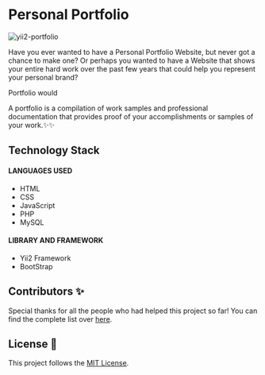 # Personal Portfolio 

![yii2-portfolio](https://socialify.git.ci/KamalDGRT/yii2-portfolio/image?description=1&descriptionEditable=Building%20an%20awesome%20Portfolio%20Website%20for%20all%20your%20needs%20!&font=KoHo&forks=1&issues=1&language=1&owner=1&pattern=Brick%20Wall&pulls=1&stargazers=1&theme=Dark)

Have you ever wanted to have a Personal Portfolio Website, but never got a chance to make
one? Or perhaps you wanted to have a Website that shows your entire hard work over
the past few years that could help you represent your personal brand?

Portfolio would  

A portfolio is a compilation of work samples and professional documentation that provides proof 
of your accomplishments or samples of your work.✨✨

## Technology Stack 

#### LANGUAGES USED

- HTML
- CSS
- JavaScript
- PHP
- MySQL

#### LIBRARY AND FRAMEWORK

- Yii2 Framework
- BootStrap

## Contributors ✨

Special thanks for all the people who had helped this project so far! You can find
the complete list over [here](CONTRIBUTORS.md).

## License :scroll:

This project follows the [MIT License](LICENSE).
